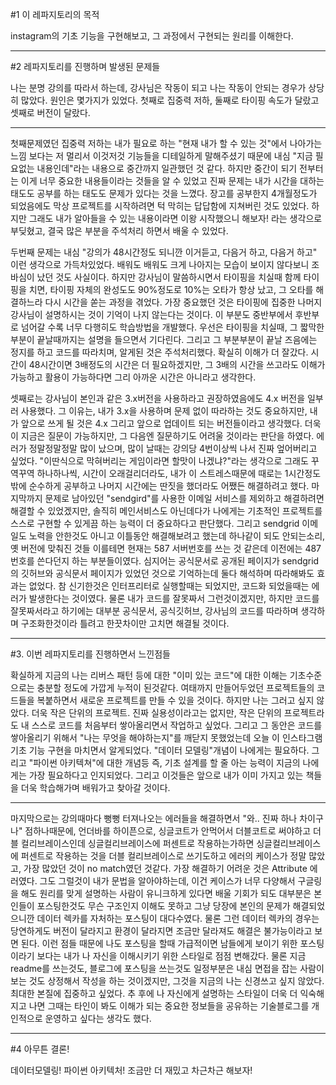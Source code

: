#1 이 레파지토리의 목적

instagram의 기초 기능을 구현해보고, 그 과정에서 구현되는 원리를 이해한다.
<hr>
#2 레파지토리를 진행하며 발생된 문제들

나는 분명 강의를 따라서 하는데, 강사님은 작동이 되고 나는 작동이 안되는 경우가 상당히 많았다.
원인은 몇가지가 있었다. 첫째로 집중력 저하, 둘째로 타이핑 속도가 달랐고 셋째로 버전이 달랐다.
<hr>
첫째문제였던 집중력 저하는 내가 필요로 하는 "현재 내가 할 수 있는 것"에서 나아가는 느낌 보다는
저 멀리서 이것저것 기능들을 디테일하게 말해주셨기 때문에 내심 "지금 필요없는 내용인데"라는 내용으로
중간까지 일관했던 것 같다.
하지만 중간이 되기 전부터는 이게 너무 중요한 내용들이라는 것들을 알 수 있었고
진짜 문제는 내가 시간을 대하는 태도도 공부를 하는 태도도 문제가 있다는 것을 느꼈다.
장고를 공부한지 4개월정도가 되었음에도 막상 프로젝트를 시작하려면 턱 막히는 답답함에 지쳐버린 것도 있었다.
하지만 그래도 내가 알아들을 수 있는 내용이라면 이왕 시작했으니 해보자! 라는 생각으로 부딪혔고, 결국 많은 부분을
주석처리 하면서 배울 수 있었다.

두번째 문제는 내심 "강의가 48시간정도 되니깐 이거듣고, 다음거 하고, 다음거 하고" 이런 생각으로 가득차있었다.
배워도 배워도 크게 나아지는 모습이 보이지 않다보니 조바심이 났던 것도 사실이다.
하지만 강사님이 말씀하시면서 타이핑을 치실때 함께 타이핑을 치면, 타이핑 자체의 완성도도 90%정도로 10%는 오타가 항상 났고, 그 오타를 해결하느라 다시 시간을 쏟는 과정을 겪었다.
가장 중요했던 것은 타이핑에 집중한 나머지 강사님이 설명하시는 것이 기억이 나지 않는다는 것이다.
이 부분도 중반부에서 후반부로 넘어갈 수록 너무 다행히도 학습방법을 개발했다.
우선은 타이핑을 치실때, 그 짧막한 부분이 끝날때까지는 설명을 들으면서 기다린다.
그리고 그 부분부분이 끝날 즈음에는 정지를 하고 코드를 따라치며, 알게된 것은 주석처리했다.
확실히 이해가 더 잘갔다.
시간이 48시간이면 3배정도의 시간은 더 필요하겠지만, 그 3배의 시간을 쓰고라도 이해가 가능하고
활용이 가능하다면 그리 아까운 시간은 아니라고 생각한다.

셋째로는 강사님이 본인과 같은 3.x버전을 사용하라고 권장하였음에도 4.x 버전을 일부러 사용했다.
그 이유는, 내가 3.x을 사용하며 문제 없이 따라하는 것도 중요하지만, 내가 앞으로 쓰게 될 것은 4.x
그리고 앞으로 업데이트 되는 버전들이라고 생각했다.
더욱이 지금은 질문이 가능하지만, 그 다음엔 질문하기도 어려울 것이라는 판단을 하였다.
에러가 정말정말정말 많이 났으며, 많이 날때는 강의당 4번이상씩 나서 진짜 엎어버리고 싶었다.
"이딴식으로 막혀버리는 게임이라면 할맛이 나겠냐?"라는 생각으로
그래도 꾸역꾸역 하나하나씩, 시간이 오래걸리더라도, 내가 이 스트레스때문에 때로는 1시간정도밖에 순수하게 공부하고 나머지 시간에는 딴짓을 했더라도 어쨌든 해결하려고 했다.
마지막까지 문제로 남아있던 "sendgird"를 사용한 이메일 서비스를 제외하고
해결하려면 해결할 수 있었겠지만, 솔직히 메인서비스도 아닌데다가 나에게는 기초적인 프로젝트를
스스로 구현할 수 있게끔 하는 능력이 더 중요하다고 판단했다.
그리고 sendgrid 이메일도 노력을 안한것도 아니고 이틀동안 해결해보려고 했는데
하나같이 되도 안되는소리, 옛 버전에 맞춰진 것들 이를테면 현재는 587 서버번호를 쓰는 것 같은데
이전에는 487번호를 쓴다던지 하는 부분들이였다.
심지어는 공식문서로 공개된 페이지가 sendgrid의 깃허브와 공식문서 페이지가 있었던 것으로 기억하는데
둘다 해석하며 따라해봐도 효과는 없었다.
참 신기한것은 인터프리터로 실행할때는 되었지만, 코드화 되었을때는 에러가 발생한다는 것이였다.
물론 내가 코드를 잘못짜서 그런것이겠지만, 하지만 코드를 잘못짜서라고 하기에는
대부분 공식문서, 공식깃허브, 강사님의 코드를 따라하며 생각하며 구조화한것이라 틀려고 한끗차이만
고치면 해결될 것이다.
<hr>
#3. 이번 레파지토리를 진행하면서 느낀점들

확실하게 지금의 나는 리버스 패턴 등에 대한 "이미 있는 코드"에 대한 이해는 기초수준으로는
충분할 정도에 가깝게 누적이 된것같다.
여태까지 만들어두었던 프로젝트들의 코드들을 복붙하면서 새로운 프로젝트를 만들 수 있을 것이다.
하지만 나는 그러고 싶지 않았다.
더욱 작은 단위의 프로젝트. 진짜 실용성이라고는 없지만, 작은 단위의 프로젝트라도 내 스스로
코드를 처음부터 쌓아올리면서 작업하고 싶었다.
그리고 그 동안은 코드를 쌓아올리기 위해서 "나는 무엇을 해야하는지"를 깨닫지 못했었는데
오늘 이 인스타그램 기초 기능 구현을 마치면서 알게되었다.
"데이터 모델링"개념이 나에게는 필요하다.
그리고 "파이썬 아키텍쳐"에 대한 개념등
즉, 기초 설계를 할 줄 아는 능력이 지금의 나에게는 가장 필요하다고 인지되었다.
그리고 이것들은 앞으로 내가 이미 가지고 있는 책들을 더욱 학습해가며 배워가고 찾아갈 것이다.
<hr>
마지막으로는 강의때마다 뻥뻥 터져나오는 에러들을 해결하면서
"와.. 진짜 하나 차이구나" 점하나때문에, 언더바를 하이픈으로, 싱글코트가 안먹어서 더블코트로 써야하고
더블 컬리브레이스인데 싱글컬리브레이스에 퍼센트로 작용하는가하면
싱글컬리브레이스에 퍼센트로 작용하는 것을 더블 컬리브레이스로 쓰기도하고
에러의 케이스가 정말 많았고, 가장 많았던 것이 no match였던 것같다.
가장 해결하기 어려운 것은 Attribute 에러였다. 그도 그럴것이 내가 문법을 알아야하는데,
이건 케이스가 너무 다양해서 구글링을 해도 원리를 맞게 설명하는 사람이 유니크하게 있다면
배울 기회가 되도 대부분은 본인들이 포스팅한것도 무슨 구조인지 이해도 못하고 그냥 당장에
본인의 문제가 해결되었으니깐 데이터 렉카를 자처하는 포스팅이 대다수였다.
물론 그런 데이터 렉카의 경우는 당연하게도 버전이 달라지고 환경이 달라지면 조금만 달라져도
해결은 불가능이라고 보면 된다.
이런 점들 때문에 나도 포스팅을 할때 가급적이면 남들에게 보이기 위한 포스팅이라기 보다는 내가
나 자신을 이해시키기 위한 스타일로 점점 변해갔다.
물론 지금 readme를 쓰는것도, 블로그에 포스팅을 쓰는것도 일정부분은 내심
면접을 잡는 사람이 보는 것도 상정해서 작성을 하는 것이겠지만, 그것을 지금의 나는 신경쓰고 싶지 않았다.
최대한 본질에 집중하고 싶었다.
추 후에 나 자신에게 설명하는 스타일이 더욱 더 익숙해지고 나면 그때는 타인이 봐도
이해가 되는 중요한 정보들을 공유하는 기술블로그를 개인적으로 운영하고 싶다는 생각도 했다.
<hr>
#4 아무튼 결론!

데이터모델링! 파이썬 아키텍처!
조금만 더 재밌고 차근차근 해보자!